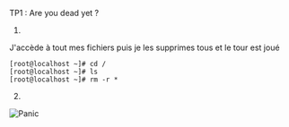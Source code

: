 TP1 : Are you dead yet ?

1)
J'accède à tout mes fichiers puis je les supprimes tous et le tour est joué

````
[root@localhost ~]# cd /
[root@localhost ~]# ls
[root@localhost ~]# rm -r *
````

2)


![Panic](https://user-images.githubusercontent.com/114937860/203307387-946079b6-120c-405a-8d50-2a1d19e50ae2.gif)








